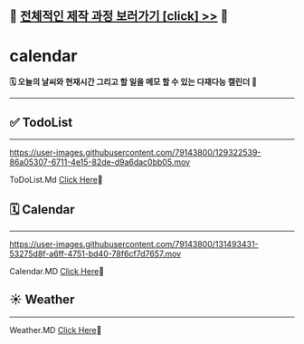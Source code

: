 
## 🔖 [전체적인 제작 과정 보러가기 [click] >>](https://www.notion.so/131ae48ba50f44dbb9acd9f80d71a24e) 🔖

# calendar

**🗓 오늘의 날씨와 현재시간 그리고 할 일을 메모 할 수 있는 다재다능 캘린더 🌟**

---

## ✅ TodoList

---
https://user-images.githubusercontent.com/79143800/129322539-86a05307-6711-4e15-82de-d9a6dac0bb05.mov

ToDoList.Md [Click Here](https://github.com/goawmfhfl/Miniproject_box/blob/master/Calendar/introduce/todoList.md)🔗


## 🗓 Calendar

---


https://user-images.githubusercontent.com/79143800/131493431-53275d8f-a6ff-4751-bd40-78f6cf7d7657.mov


Calendar.MD [Click Here](https://github.com/goawmfhfl/Miniproject_box/blob/master/Calendar/introduce/Calendar.md)🔗


## ☀️ Weather

---

Weather.MD [Click Here](/Users/choejaeyeong/Desktop/Learn_Every_Day/inside_github/MiniProject_Box/Calendar/introduce/Weather.md)🔗
